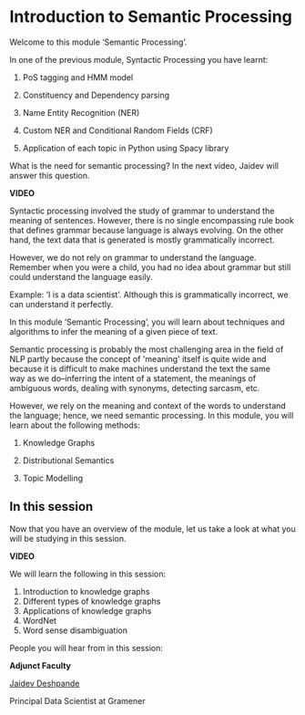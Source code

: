 # Introduction to Semantic Processing

Welcome to this module ‘Semantic Processing’. 

In one of the previous module, Syntactic Processing you have learnt:

1.  PoS tagging and HMM model
    
2.  Constituency and Dependency parsing
    
3.  Name Entity Recognition (NER)
    
4.  Custom NER and Conditional Random Fields (CRF)
    
5.  Application of each topic in Python using Spacy library
    

What is the need for semantic processing? In the next video, Jaidev will answer this question. 

**VIDEO**

Syntactic processing involved the study of grammar to understand the meaning of sentences. However, there is no single encompassing rule book that defines grammar because language is always evolving. On the other hand, the text data that is generated is mostly grammatically incorrect. 

However, we do not rely on grammar to understand the language. Remember when you were a child, you had no idea about grammar but still could understand the language easily. 

Example: ‘I is a data scientist’. Although this is grammatically incorrect, we can understand it perfectly. 

In this module ‘Semantic Processing’, you will learn about techniques and algorithms to infer the meaning of a given piece of text.

Semantic processing is probably the most challenging area in the field of NLP partly because the concept of 'meaning' itself is quite wide and because it is difficult to make machines understand the text the same way as we do–inferring the intent of a statement, the meanings of ambiguous words, dealing with synonyms, detecting sarcasm, etc.

However, we rely on the meaning and context of the words to understand the language; hence, we need semantic processing. In this module, you will learn about the following methods: 

1.  Knowledge Graphs
    
2.  Distributional Semantics
    
3.  Topic Modelling
    

## In this session

Now that you have an overview of the module, let us take a look at what you will be studying in this session.

**VIDEO**

We will learn the following in this session:

1.  Introduction to knowledge graphs
2.  Different types of knowledge graphs
3.  Applications of knowledge graphs
4.  WordNet 
5.  Word sense disambiguation 

People you will hear from in this session:

**Adjunct Faculty**

[Jaidev Deshpande](https://www.linkedin.com/in/jaidevd/)

Principal Data Scientist at Gramener